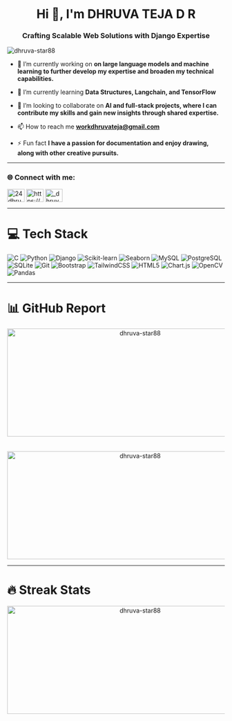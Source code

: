 <h1 align="center">Hi 👋, I'm DHRUVA TEJA D R</h1>
<h3 align="center">Crafting Scalable Web Solutions with Django Expertise</h3>

<p align="left"> <img src="https://komarev.com/ghpvc/?username=dhruva-star88&label=Profile%20views&color=0e75b6&style=flat" alt="dhruva-star88" /> </p>

- 🔭 I’m currently working on **on large language models and machine learning to further develop my expertise and broaden my technical capabilities.**

- 🌱 I’m currently learning **Data Structures, Langchain, and TensorFlow**

- 👯 I’m looking to collaborate on **AI and full-stack projects, where I can contribute my skills and gain new insights through shared expertise.**

- 📫 How to reach me **workdhruvateja@gmail.com**

- ⚡ Fun fact **I have a passion for documentation and enjoy drawing, along with other creative pursuits.**
---


### 🌐 Connect with me:

<p align="left">
<a href="https://twitter.com/24dhruvvv91499" target="blank"><img align="center" src="https://raw.githubusercontent.com/rahuldkjain/github-profile-readme-generator/master/src/images/icons/Social/twitter.svg" alt="24dhruvvv91499" height="30" width="40" /></a>
<a href="https://linkedin.com/in/https://www.linkedin.com/in/dhruva-teja-d-r-21478229a/" target="blank"><img align="center" src="https://raw.githubusercontent.com/rahuldkjain/github-profile-readme-generator/master/src/images/icons/Social/linked-in-alt.svg" alt="https://www.linkedin.com/in/dhruva-teja-d-r-21478229a/" height="30" width="40" /></a>
<a href="https://instagram.com/_dhruva_dr_" target="blank"><img align="center" src="https://raw.githubusercontent.com/rahuldkjain/github-profile-readme-generator/master/src/images/icons/Social/instagram.svg" alt="_dhruva_dr_" height="30" width="40" /></a>
</p>

___


# 💻 Tech Stack
![C](https://img.shields.io/badge/c-%2300599C.svg?style=for-the-badge&logo=c&logoColor=white) 
![Python](https://img.shields.io/badge/python-3670A0?style=for-the-badge&logo=python&logoColor=ffdd54) 
![Django](https://img.shields.io/badge/django-%23092E20.svg?style=for-the-badge&logo=django&logoColor=white) 
![Scikit-learn](https://img.shields.io/badge/scikit%20learn-%23F7931E.svg?style=for-the-badge&logo=scikit-learn&logoColor=white) 
![Seaborn](https://img.shields.io/badge/seaborn-%230E7B8E.svg?style=for-the-badge&logo=seaborn&logoColor=white) 
![MySQL](https://img.shields.io/badge/mysql-4479A1.svg?style=for-the-badge&logo=mysql&logoColor=white) 
![PostgreSQL](https://img.shields.io/badge/postgresql-%23316192.svg?style=for-the-badge&logo=postgresql&logoColor=white) 
![SQLite](https://img.shields.io/badge/sqlite-%2307405e.svg?style=for-the-badge&logo=sqlite&logoColor=white)
![Git](https://img.shields.io/badge/git-%23F1502F.svg?style=for-the-badge&logo=git&logoColor=white) 
![Bootstrap](https://img.shields.io/badge/bootstrap-%2386A8E7.svg?style=for-the-badge&logo=bootstrap&logoColor=white) 
![TailwindCSS](https://img.shields.io/badge/tailwindcss-%2338B2AC.svg?style=for-the-badge&logo=tailwind-css&logoColor=white) 
![HTML5](https://img.shields.io/badge/html5-%23E34F26.svg?style=for-the-badge&logo=html5&logoColor=white) 
![Chart.js](https://img.shields.io/badge/chart.js-%23FF6384.svg?style=for-the-badge&logo=chart.js&logoColor=white) 
![OpenCV](https://img.shields.io/badge/opencv-%23FF6F00.svg?style=for-the-badge&logo=opencv&logoColor=white) 
![Pandas](https://img.shields.io/badge/pandas-%23150458.svg?style=for-the-badge&logo=pandas&logoColor=white)
___

# 📊 GitHub Report
<p align="center">
  <img 
    src="https://github-readme-stats.vercel.app/api/top-langs?username=dhruva-star88&show_icons=true&locale=en&layout=compact&disable_animations=false&theme=react&include_all_commits=true&count_private=true" 
    alt="dhruva-star88"
    width="600" 
    height="250" 
    style="margin-bottom: 20px;" />
</p>

<p align="center">
  <img 
    src="https://github-readme-stats.vercel.app/api?username=dhruva-star88&show_icons=true&locale=en&layout=compact&include_all_commits=true&count_private=true&theme=react" 
    alt="dhruva-star88" 
    width="600" 
    height="250" />
</p>

___

# 🔥 Streak Stats

<p align="center">
  <img 
    src="https://github-readme-streak-stats.herokuapp.com/?user=dhruva-star88&show_icons=true&locale=en&layout=compact&theme=dark&disable_animations=false" 
    alt="dhruva-star88" 
    width="600" 
    height="250" 
    style="margin-bottom: 20px;" />
</p>




